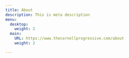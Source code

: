 ```yaml
---
title: About
description: This is meta description
menu:
  desktop:
    weight: 2
  main:
    URL: https://www.thecornellprogressive.com/about
    weight: 2

---
```

